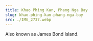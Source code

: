 ```yaml
---
title: Khao Phing Kan, Phang Nga Bay
slug: khao-phing-kan-phang-nga-bay
src: ./IMG_2737.webp
---
```


Also known as James Bond Island.
